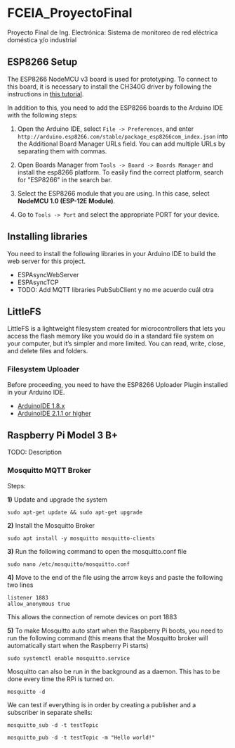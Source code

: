 # FCEIA_ProyectoFinal
Proyecto Final de Ing. Electrónica: Sistema de monitoreo de red eléctrica doméstica y/o industrial

## ESP8266 Setup
The ESP8266 NodeMCU v3 board is used for prototyping. To connect to this board, it is necessary to install the CH340G driver by following the instructions in  [this tutorial](https://www.instructables.com/Instalar-driver-para-CH340G/).

In addition to this, you need to add the ESP8266 boards to the Arduino IDE with the following steps:

1. Open the Arduino IDE, select `File -> Preferences`, and enter `http://arduino.esp8266.com/stable/package_esp8266com_index.json` into the Additional Board Manager URLs field. You can add multiple URLs by separating them with commas.

2. Open Boards Manager from `Tools -> Board -> Boards Manager` and install the esp8266 platform. To easily find the correct platform, search for "ESP8266" in the search bar.

3. Select the ESP8266 module that you are using. In this case, select **NodeMCU 1.0 (ESP-12E Module)**.

4. Go to `Tools -> Port` and select the appropriate PORT for your device.

## Installing libraries
You need to install the following libraries in your Arduino IDE to build the web server for this project.

- ESPAsyncWebServer
- ESPAsyncTCP
- TODO: Add MQTT libraries PubSubClient y no me acuerdo cuál otra

## LittleFS
LittleFS is a lightweight filesystem created for microcontrollers that lets you access the flash memory like you would do in a standard file system on your computer, but it’s simpler and more limited. You can read, write, close, and delete files and folders. 

### Filesystem Uploader
Before proceeding, you need to have the ESP8266 Uploader Plugin installed in your Arduino IDE. 

- [ArduinoIDE 1.8.x](https://randomnerdtutorials.com/install-esp8266-nodemcu-littlefs-arduino/)
- [ArduinoIDE 2.1.1 or higher](https://randomnerdtutorials.com/arduino-ide-2-install-esp8266-littlefs/)

## Raspberry Pi Model 3 B+

TODO: Description

### Mosquitto MQTT Broker
Steps:

**1)** Update and upgrade the system 

```
sudo apt-get update && sudo apt-get upgrade
```

**2)** Install the Mosquitto Broker

```
sudo apt install -y mosquitto mosquitto-clients
``` 

**3)** Run the following command to open the mosquitto.conf file

```
sudo nano /etc/mosquitto/mosquitto.conf
```

**4)** Move to the end of the file using the arrow keys and paste the following two lines

```
listener 1883
allow_anonymous true
```
This allows the connection of remote devices on port 1883

**5)** To make Mosquitto auto start when the Raspberry Pi boots, you need to run the following command (this means that the Mosquitto broker will automatically start when the Raspberry Pi starts)

```
sudo systemctl enable mosquitto.service
```
Mosquitto can also be run in the background as a daemon. This has to be done every time the RPi is turned on. 
```
mosquitto -d
```
We can test if everything is in order by creating a publisher and a subscriber in separate shells:

```
mosquitto_sub -d -t testTopic
```
```
mosquitto_pub -d -t testTopic -m "Hello world!"
```









